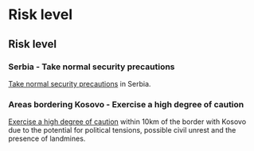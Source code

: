 # Risk level

## Risk level

### Serbia - Take normal security precautions

[Take normal security precautions](#levels "Risk Levels") in Serbia.

### Areas bordering Kosovo - Exercise a high degree of caution

[Exercise a high degree of caution](#levels "Risk Levels") within 10km of the border with Kosovo due to the potential for political tensions, possible civil unrest and the presence of landmines.